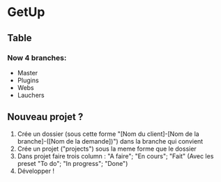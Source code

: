 # GetUp
Table  
-

### Now 4 branches:

- Master
- Plugins
- Webs
- Lauchers

Nouveau projet ?
-

1. Crée un dossier (sous cette forme "[Nom du client]-[Nom de la branche]-([Nom de la demande])") dans la branche qui convient
2. Crée un projet ("projects")  sous la meme forme que le dossier
3. Dans projet faire trois column : "A faire"; "En cours"; "Fait" (Avec les preset "To do"; "In progress"; "Done")
4. Développer !
